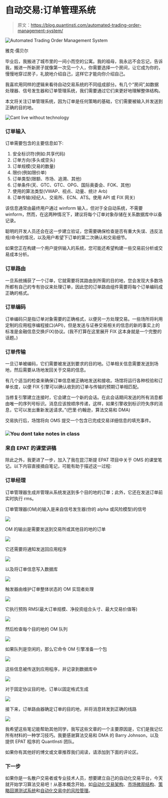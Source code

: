 # 自动交易:订单管理系统

> 原文：<https://blog.quantinsti.com/automated-trading-order-management-system/>

![Automated Trading Order Management System](img/a6606b033c1330887c70ce988e9f9344.png)

雅克·儒贝尔

毕业后，我搬进了城市里的一间小而空的公寓。我的祖母，我永远不会忘记，告诉我，搬进一所新房子就像第一次见一个人，你需要选择一个房间，让它成为你的，慢慢地穿过房子，礼貌地介绍自己，这样它才能向你介绍自己。

我喜欢用同样的逻辑来看待自动交易系统的不同组成部分。有几个“房间”,如数据处理器、信号发生器和订单管理系统，我们需要通过它们来更好地理解整体结构。

本文将关注订单管理系统，因为订单是任何策略的基础，它们需要被输入并发送到正确的目的地。

![Cant live without technology](img/beb53f15ea555cbf2888cc90f486ee0a.png)

### 订单输入

订单需要包含的主要信息如下:

1.  安全标识符(例如:共享代码)
2.  订单方向(多头或空头)
3.  订单规模(交易的数量)
4.  限价(例如限价单)
5.  订单类型(限额、市场、追溯、其他)
6.  订单条件(天、GTC、GTC、OPG、国际奥委会、FOK、其他)
7.  使用的算法类型(VWAP、视点、动量、统计 Arb)
8.  订单传输(经纪人、交易所、ECN、ATS。使用 API 或 FIX 网关)

该信息通常由最终用户通过 winform 输入，但对于全自动系统，不需要 winform，然而，在这两种情况下，建议将每个订单对象存储在关系数据库中以备记录。

聪明的开发人员还会在这一步建立验证，您需要确保检查是否有重大失误、违反法规/命令的情况，以及用户希望下订单的第二次确认和交易细节。

如果您正在构建一个用户提供输入的系统，您可能还希望构建一些交易前分析或交易成本分析。

### 订单路由

一旦系统捕获了一个订单，它就需要将其路由到所需的目的地，您会发现大多数场所都有自己的专有协议来处理订单，因此您的订单路由组件需要将每个订单编码成正确的格式。

### 订单编码

订单编码只是指订单对象需要的正确格式，以便另一方处理交易。一些场所将利用定制的应用程序编程接口(API)，但是发送与证券交易相关的信息的新的事实上的标准是金融信息交换(FIX)协议。(我不打算在这里展开 FIX 这本身就是一个完整的话题。)

### 订单传输

一旦订单被编码，它们需要被发送到要求的目的地。订单相关信息需要发送到场地，然后需要从场地发回关于交易的信息。

有几个适当的检查来确保订单信息被正确地发送和接收。场馆将运行各种校验和订单长度，以便 FIX 引擎可以确认收到的订单与传输的预期订单相匹配。

当修复引擎建立连接时，它会建立一个新的会话。在此会话期间发送的所有消息都由唯一的序列号标识。消息应该按顺序传递，这样，如果引擎收到标识符失序的消息，它可以发出重新发送请求。”(巴里·约翰逊，算法交易和 DMA)

交易执行后，场馆将向 OMS 提交一个包含已完成交易详细信息的填充事件。

### ![You dont take notes in class](img/300a3eb24bd1150c88e0152f30c49474.png)

### 来自 EPAT 的课堂讲稿

除此之外，我更进了一步，加入了我在昆汀斯提 EPAT 项目中关于 OMS 的课堂笔记。以下内容直接摘自笔记，可能有助于描述这一过程:

### 订单经理

订单管理器生成并管理从系统发送到多个目的地的订单；此外，它还在发送订单前实时执行 rms。

订单管理器(OM)的输入是来自信号发生器(你的 alpha 或风险模型)的信号

![](img/47139af9d8beebe18d85988a06718983.png)

OM 的输出是需要发送到交易所或其他目的地的订单

![](img/c98a8fca178714e9a4ef5cb716ee780a.png)

它还需要将通知发送回应用程序

![](img/7670d62658f472d9df42f7500b605914.png)

以及将订单信息写入数据库

![](img/4438a24af86c864ac3e108f8a0d993ad.png)

触发器由维护订单整体状态的 OM 实现者处理

![](img/52d7daf8d9d43f49ed25839e376ecbef.png)

它执行预购 RMS(最大订单规模、净投资组合头寸、最大交易价值等)

![](img/99ca9597149a99a7ab1d13112f651999.png)

然后检查每个目的地的 OM 队列

![](img/b20e2ac40a2396e5b1eb2d21398b6196.png)

如果队列是空闲的，那么它命令 OM 引擎准备一个包

![](img/b931286327b31f55b7463f0de8009379.png)

这些信息被传送到应用程序，并记录到数据库中

![](img/a4b1865e3d3185732b57704ba6dd963a.png)

对于固定协议目的地，订单以固定格式生成

![](img/143e1111c997f72c619d473abe727b95.png)

接下来，订单路由器确定订单的目的地，并将消息转发到正确的线路

![](img/cb005292f19621f34682e2fff0d6d9cf.png)

我希望这些笔记能帮助其他同学，我写这些文章的一个主要原因是，它们是我记忆所有材料的一种学习技巧。我要感谢算法交易和 DMA 的 Barry Johnson，以及提供 EPAT 程序的 QuantInsti 团队。

如果你有其他好的博文或文章推荐我们阅读，请添加到下面的评论区。

### **下一步**

如果你是一名散户交易者或专业技术人员，想要建立自己的自动化交易平台，今天就开始学习算法交易吧！从基本概念开始，如[自动化交易架构](https://blog.quantinsti.com/algorithmic-trading-system-architecture/)、[市场微观结构](https://blog.quantinsti.com/market-microstructure/)、[策略回溯测试系统](https://blog.quantinsti.com/backtesting/)和[自动化交易中的风险管理](https://blog.quantinsti.com/automated-trading-order-management-system/)。